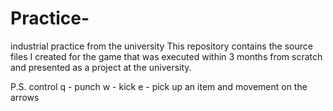 # Practice-
industrial practice from the university
This repository contains the source files I created for the game that was executed within 3 months from scratch and presented as a project at the university.

P.S. control
q - punch
w - kick
e - pick up an item
and movement on the arrows
